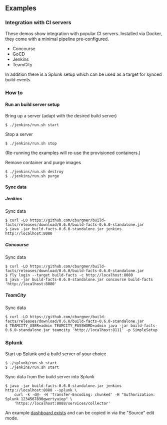 ## Examples

### Integration with CI servers

These demos show integration with popular CI servers. Installed via Docker, they
come with a minimal pipeline pre-configured.

- Concourse
- GoCD
- Jenkins
- TeamCity

In addition there is a Splunk setup which can be used as a target
for synced build events.

### How to

#### Run an build server setup

Bring up a server (adapt with the desired build server)

    $ ./jenkins/run.sh start

Stop a server

    $ ./jenkins/run.sh stop

(Re-running the examples will re-use the provisioned containers.)

Remove container and purge images

    $ ./jenkins/run.sh destroy
    $ ./jenkins/run.sh purge


#### Sync data

##### Jenkins

Sync data

    $ curl -LO https://github.com/cburgmer/build-facts/releases/download/0.6.0/build-facts-0.6.0-standalone.jar
    $ java -jar build-facts-0.6.0-standalone.jar jenkins http://localhost:8080

##### Concourse

Sync data

    $ curl -LO https://github.com/cburgmer/build-facts/releases/download/0.6.0/build-facts-0.6.0-standalone.jar
    $ fly login --target build-facts -c http://localhost:8080
    $ java -jar build-facts-0.6.0-standalone.jar concourse build-facts 'http://localhost:8080'

##### TeamCity

Sync data

    $ curl -LO https://github.com/cburgmer/build-facts/releases/download/0.6.0/build-facts-0.6.0-standalone.jar
    $ TEAMCITY_USER=admin TEAMCITY_PASSWORD=admin java -jar build-facts-0.6.0-standalone.jar teamcity 'http://localhost:8111' -p SimpleSetup


### Splunk

Start up Splunk and a build server of your choice

    $ ./splunk/run.sh start
    $ ./jenkins/run.sh start

Sync data from the build server into Splunk

    $ java -jar build-facts-0.6.0-standalone.jar jenkins http://localhost:8080 --splunk \
        curl -k -d@- -H 'Transfer-Encoding: chunked' -H "Authorization: Splunk 1234567890qwertyuiop" \
        'https://localhost:8088/services/collector'

An example [dashboard exists](./splunk/dashboard.xml) and can be copied in via the "Source" edit mode.
